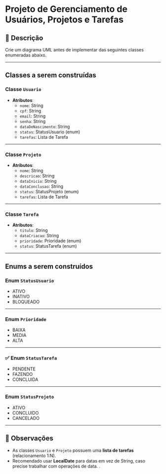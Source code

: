 # Projeto de Gerenciamento de Usuários, Projetos e Tarefas

## 📄 Descrição

Crie um diagrama UML antes de implementar das seguintes classes enumeradas abaixo.

---

##  Classes a serem construídas

###  Classe `Usuario`

- **Atributos**:
  - `nome`: String
  - `cpf`: String
  - `email`: String
  - `senha`: String
  - `dataDeNascimento`: String
  - `status`: StatusUsuario (enum)
  - `tarefas`: Lista de Tarefa

---

### Classe `Projeto`

- **Atributos**:
  - `nome`: String
  - `descricao`: String
  - `dataInicio`: String
  - `dataConclusao`: String
  - `status`: StatusProjeto (enum)
  - `tarefas`: Lista de Tarefa

---

###  Classe `Tarefa`

- **Atributos**:
  - `titulo`: String
  - `dataCriacao`: String
  - `prioridade`: Prioridade (enum)
  - `status`: StatusTarefa (enum)

---

##  Enums a serem construídos

###  Enum `StatusUsuario`
- ATIVO
- INATIVO
- BLOQUEADO

---

###  Enum `Prioridade`
- BAIXA
- MEDIA
- ALTA

---

### ✅ Enum `StatusTarefa`
- PENDENTE
- FAZENDO
- CONCLUIDA

---

###  Enum `StatusProjeto`
- ATIVO
- CONCLUIDO
- CANCELADO

---

## 💬 Observações

- As classes `Usuario` e `Projeto` possuem uma **lista de tarefas** (relacionamento 1:N).
- Recomendado usar **LocalDate** para datas em vez de String, caso precise trabalhar com operações de data.
.


